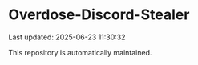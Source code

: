 # Overdose-Discord-Stealer

Last updated: 2025-06-23 11:30:32

This repository is automatically maintained.
